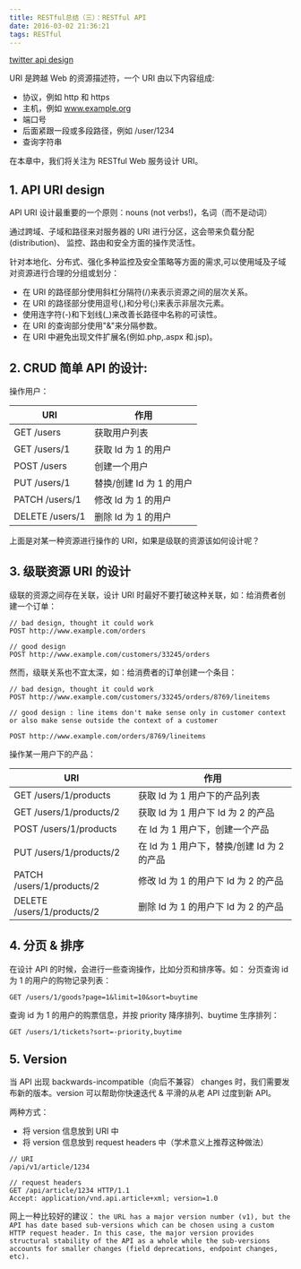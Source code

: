 ```yaml
---
title: RESTful总结（三）：RESTful API
date: 2016-03-02 21:36:21
tags: RESTful
---
```


[twitter api design](https://dev.twitter.com/rest/public)

URI 是跨越 Web 的资源描述符，一个 URI 由以下内容组成:

* 协议，例如 http 和 https 
* 主机，例如 www.example.org
* 端口号
* 后面紧跟一段或多段路径，例如 /user/1234
* 查询字符串

在本章中，我们将关注为 RESTful Web 服务设计 URI。

## 1. API URI design
API URI 设计最重要的一个原则：nouns (not verbs!)，名词（而不是动词）

通过跨域、子域和路径来对服务器的 URI 进行分区，这会带来负载分配(distribution)、 监控、路由和安全方面的操作灵活性。针对本地化、分布式、强化多种监控及安全策略等方面的需求,可以使用域及子域对资源进行合理的分组或划分：
* 在 URI 的路径部分使用斜杠分隔符(/)来表示资源之间的层次关系。 
* 在 URI 的路径部分使用逗号(,)和分号(;)来表示非层次元素。* 使用连字符(-)和下划线(_)来改善长路径中名称的可读性。* 在 URI 的查询部分使用"&"来分隔参数。
* 在 URI 中避免出现文件扩展名(例如.php,.aspx 和.jsp)。


## 2. CRUD 简单 API 的设计:
操作用户：

|URI|作用|
|----|---|
|GET /users|获取用户列表|
| GET /users/1 |获取 Id 为 1 的用户|
|POST /users|创建一个用户|
|PUT /users/1|替换/创建 Id 为 1 的用户|
|PATCH /users/1|修改 Id 为 1 的用户|
|DELETE /users/1|删除 Id 为 1 的用户|

上面是对某一种资源进行操作的 URI，如果是级联的资源该如何设计呢？ 

## 3. 级联资源 URI 的设计
级联的资源之间存在关联，设计 URI 时最好不要打破这种关联，如：给消费者创建一个订单：
```code
// bad design, thought it could work
POST http://www.example.com/orders

// good design
POST http://www.example.com/customers/33245/orders
```

然而，级联关系也不宜太深，如：给消费者的订单创建一个条目：
```code
// bad design, thought it could work
POST http://www.example.com/customers/33245/orders/8769/lineitems

// good design : line items don't make sense only in customer context or also make sense outside the context of a customer

POST http://www.example.com/orders/8769/lineitems
```

操作某一用户下的产品：

|URI| 作用|
|---|---|
|GET /users/1/products|获取 Id 为 1 用户下的产品列表|
|GET /users/1/products/2|获取 Id 为 1 用户下 Id 为 2 的产品|
| POST /users/1/products |在 Id 为 1 用户下，创建一个产品|
|PUT /users/1/products/2|在 Id 为 1 用户下，替换/创建 Id 为 2 的产品|
|PATCH /users/1/products/2|修改 Id 为 1 的用户下 Id 为 2 的产品|
|DELETE /users/1/products/2|删除 Id 为 1 的用户下 Id 为 2 的产品|

## 4. 分页 & 排序
在设计 API 的时候，会进行一些查询操作，比如分页和排序等。如：
分页查询 id 为 1 的用户的购物记录列表：
```code
GET /users/1/goods?page=1&limit=10&sort=buytime
```

查询 id 为 1 的用户的购票信息，并按 priority 降序排列、buytime 生序排列：
```
GET /users/1/tickets?sort=-priority,buytime
```

## 5. Version
当 API 出现 backwards-incompatible（向后不兼容） changes 时，我们需要发布新的版本。version 可以帮助你快速迭代 & 平滑的从老 API 过度到新 API。

两种方式：
* 将 version 信息放到 URI 中
* 将 version 信息放到 request headers 中（学术意义上推荐这种做法）

```code
// URI
/api/v1/article/1234

// request headers
GET /api/article/1234 HTTP/1.1
Accept: application/vnd.api.article+xml; version=1.0
```

网上一种比较好的建议：
`the URL has a major version number (v1), but the API has date based sub-versions which can be chosen using a custom HTTP request header. In this case, the major version provides structural stability of the API as a whole while the sub-versions accounts for smaller changes (field deprecations, endpoint changes, etc).`

